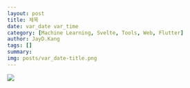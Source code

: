 ```yaml
---
layout: post
title: 제목
date: var_date var_time
category: [Machine Learning, Svelte, Tools, Web, Flutter]
author: JayD.Kang 
tags: []
summary: 
img: posts/var_date-title.png
---
```


![]({{site.baseurl}}/assets/img/posts/var_date-img1.png)
